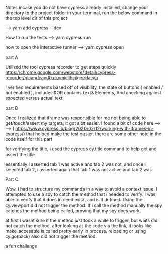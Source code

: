 Notes 
incase you do not have cypress already installed, change your directory to the project folder in your terminal, run the below command in the top level dir of this project

--> yarn add cypress --dev


How to run the tests
--> yarn cypress run

how to open the interactive runner
--> yarn cypress open


part A 

Utilized the tool cypress recorder to get steps quickly  https://chrome.google.com/webstore/detail/cypress-recorder/glcapdcacdfkokcmicllhcjigeodacab

I verified requirements based off of visibility, the state of buttons ( enabled / not enabled ),
 includes &OR contains text& Elements, And checking against expected versus actual text


part B

Once I realized that iframe was responsible for me not being able to get/touch/assert my targets, it got alot easier. I found a bit of code here -->
--> ( https://www.cypress.io/blog/2020/02/12/working-with-iframes-in-cypress/) that helped make the test easier, there are some other note in the code itself for this part

for verifying the title, i used the cypress cy.title command to help get and assert the title

essentially I asserted tab 1 was active and tab 2 was not, and once i selected tab 2, i asserted again that tab 1 was not active and tab 2 was


Part C.

Wow. I had to structure my commands in a way to avoid a context issue.  I attempted to use a spy to catch the method that i needed to verify. I was able to verify that it does in deed exist, and is it defined.
Using the cy.viewport did not trigger the method. If i call the method manually the spy catches the method being called, proving that my spy does work.

 at first i wasnt sure if the method just took a while to trigger, but waits did not catch the method. after looking at the code via the link, it looks like make_accesable is called pretty early in process. reloading or using cy.go(back) also did not trigger the method. 

 a fun challange 